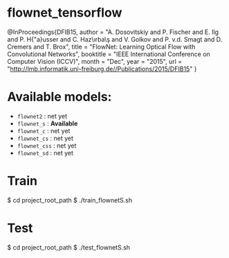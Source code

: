 # flownet_tensorflow
@InProceedings{DFIB15,
  author       = "A. Dosovitskiy and P. Fischer and E. Ilg and P. H{\"a}usser and C. Haz\ırba\ş and V. Golkov and P. v.d. Smagt and D. Cremers and T. Brox",
  title        = "FlowNet: Learning Optical Flow with Convolutional Networks",
  booktitle    = "IEEE International Conference on Computer Vision (ICCV)",
  month        = "Dec",
  year         = "2015",
  url          = "http://lmb.informatik.uni-freiburg.de//Publications/2015/DFIB15"
}

# Available models:
* `flownet2` : net yet
* `flownet_s` : **Available**
* `flownet_c` : net yet
* `flownet_cs` : net yet
* `flownet_css`  : net yet
* `flownet_sd` : net yet

# Train
$ cd project_root_path
$ ./train_flownetS.sh


# Test
$ cd project_root_path
$ ./test_flownetS.sh
